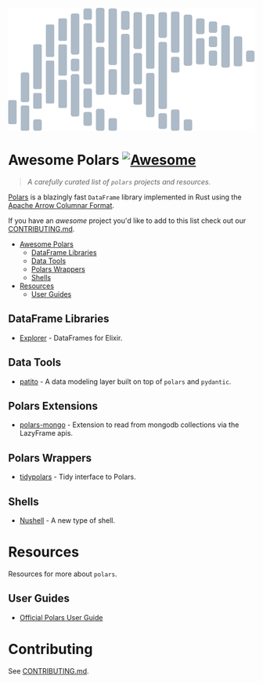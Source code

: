 ![Awesome pandas logo](/img/polars-logo-dimmed.svg)

# Awesome Polars [![Awesome](https://awesome.re/badge-flat2.svg)](https://awesome.re)

> *A carefully curated list of `polars` projects and resources.*

[Polars](https://github.com/pola-rs/polars) is a blazingly fast `DataFrame` library implemented in Rust using the [Apache Arrow Columnar Format](https://arrow.apache.org/docs/format/Columnar.html).

If you have an *awesome* project you'd like to add to this list check out our [CONTRIBUTING.md](/CONTRIBUTING.md).

- [Awesome Polars](#awesome-polars)
  - [DataFrame Libraries](#dataframe-libraries)
  - [Data Tools](#data-tools)
  - [Polars Wrappers](#polars-wrappers)
  - [Shells](#Shells)
- [Resources](#resources)
  - [User Guides](#user-guides)

## DataFrame Libraries

- [Explorer](https://github.com/elixir-nx/explorer) - DataFrames for Elixir.

## Data Tools

- [patito](https://github.com/kolonialno/patito) - A data modeling layer built on top of `polars` and `pydantic`.

## Polars Extensions

- [polars-mongo](https://github.com/universalmind303/polars-mongo) - Extension to read from mongodb collections via the LazyFrame apis.

## Polars Wrappers

- [tidypolars](https://github.com/markfairbanks/tidypolars) - Tidy interface to Polars.

## Shells

- [Nushell](https://github.com/nushell/nushell) - A new type of shell.

# Resources

Resources for more about `polars`.

## User Guides

- [Official Polars User Guide](https://pola-rs.github.io/polars-book/user-guide/)

# Contributing

See [CONTRIBUTING.md](/CONTRIBUTING.md).
